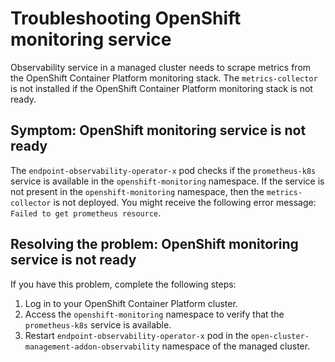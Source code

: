 # Troubleshooting OpenShift monitoring service

Observability service in a managed cluster needs to scrape metrics from the OpenShift Container Platform monitoring stack. The `metrics-collector` is not installed if the OpenShift Container Platform monitoring stack is not ready.

## Symptom: OpenShift monitoring service is not ready

The `endpoint-observability-operator-x` pod checks if the `prometheus-k8s` service is available in the `openshift-monitoring` namespace. If the service is not present in the `openshift-monitoring` namespace, then the `metrics-collector` is not deployed. You might receive the following error message: `Failed to get prometheus resource`.

## Resolving the problem: OpenShift monitoring service is not ready

If you have this problem, complete the following steps:

1. Log in to your OpenShift Container Platform cluster.
2. Access the `openshift-monitoring` namespace to verify that the `prometheus-k8s` service is available.
3. Restart `endpoint-observability-operator-x` pod in the `open-cluster-management-addon-observability` namespace  of the managed cluster.
